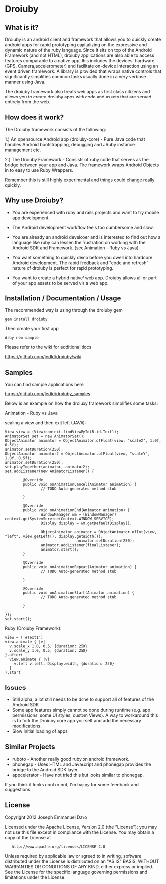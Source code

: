Droiuby
=======

What is it?
-----------

Droiuby is an android client and framework that allows you to quickly create android apps for rapid 
prototyping capitalizing on the expressive and dynamic nature of the ruby language. Since it sits on 
top of the Android Framework (and not HTML), droiuby applications are also able to access features comparable
to a native app, this includes the devices' hardware (GPS, Camera,accelerometer) and facilitate 
on-device interaction using an event driven framework. A library is provided 
that wraps native controls that significantly simplifies common tasks usually done in 
a very verbose manner using Java.

The droiuby framework also treats web apps as first class citizens and allows you to 
create droiuby apps with code and assets that are served entirely from the web.

How does it work?
-----------------

The Droiuby framework consists of the following:

1.) An opensource Android app (droiuby-core) - Pure Java code that handles Android bootstrapping, 
    debugging and JRuby instance management etc.

2.) The Droiuby Framework - Consists of ruby code that serves as the bridge between your app and Java. The framework 
    wraps Android Objects in to easy to use Ruby Wrappers.


Remember this is still highly experimental and things could change really quickly.

Why use Droiuby?
----------------

- You are experienced with ruby and rails projects and want to try mobile app development.

- The Android development workflow feels too cumbersome and slow.

- You are already an android developer and is interested to find out how a language like ruby can lessen the
  frustration on working with the Android SDK and Framework. (see Animation - Ruby vs Java)

- You want something to quickly demo before you dwell into hardcore Android development. The rapid feedback 
  and "code and refresh" nature of droiuby is perfect for rapid prototyping.
  
- You want to create a hybrid native/ web app. Droiuby allows all or part of your app assets to be served
  via a web app.

Installation / Documentation / Usage
------------------------------------

The recommended way is using through the droiuby gem

    gem install droiuby

Then create your first app

    drby new sample
    
Please refer to the wiki for additional docs

https://github.com/jedld/droiuby/wiki


Samples
-------

You can find sample applications here:

https://github.com/jedld/droiuby_samples

Below is an example on how the droiuby framework simplifies some tasks:

Animation - Ruby vs Java

scaling a view and then exit left (JAVA):

    View view = (View)context.findViewById(R.id.Text1);
	AnimatorSet set = new AnimatorSet();
	ObjectAnimator animator = ObjectAnimator.ofFloat(view, "scaleX", 1.0f, 0.5f);
	animator.setDuration(250);
	ObjectAnimator animator2 = ObjectAnimator.ofFloat(view, "scaleY", 1.0f, 0.5f);
	animator.setDuration(250);
	set.playTogether(animator, animator2);
	set.addListener(new AnimatorListener() {
	
	        @Override
	        public void onAnimationCancel(Animator animation) {
	                // TODO Auto-generated method stub
	                
	        }
	
	        @Override
	        public void onAnimationEnd(Animator animation) {
	                WindowManager wm = (WindowManager) context.getSystemService(Context.WINDOW_SERVICE);
	                Display display = wm.getDefaultDisplay();
	                
	                ObjectAnimator animator = ObjectAnimator.ofInt(view, "left", view.getLeft(), display.getWidth());
	                                animator.setDuration(250);
	                animator.addListener(finalListener);
	                animator.start();
	        }
	
	        @Override
	        public void onAnimationRepeat(Animator animation) {
	                // TODO Auto-generated method stub
	                
	        }
	
	        @Override
	        public void onAnimationStart(Animator animation) {
	                // TODO Auto-generated method stub
	                
	        }
	        
	});
	set.start();

Ruby (Droiuby Framework):

    view = ('#Text1')
    view.animate { |v| 
      v.scale_x 1.0, 0.5, {duration: 250}
      v.scale_y 1.0, 0.5, {duration: 250}
    }.after( 
      view.animate { |v|
        v.left v.left, Display.width, {duration: 250}
      }
    ).start


Issues
------

- Still alpha, a lot still needs to be done to support all of features of the Android SDK
- Some app features simply cannot be done during runtime (e.g. app permissions, some UI styles, custom Views). A way to 
  workaround this is to fork the Droiuby core app yourself and add the necessary modifications.
- Slow initial loading of apps

Similar Projects
----------------

* ruboto - Another really good ruby on android framework. 
* phonegap - Uses HTML and Javascript and phonegap provides the bridge to the Android SDK layer.
* appcelerator - Have not tried this but looks similar to phonegap.


If you think it looks cool or not, I'm happy for some feedback and suggestions

License
-------
 Copyright 2012 Joseph Emmanuel Dayo

   Licensed under the Apache License, Version 2.0 (the "License");
   you may not use this file except in compliance with the License.
   You may obtain a copy of the License at

       http://www.apache.org/licenses/LICENSE-2.0

   Unless required by applicable law or agreed to in writing, software
   distributed under the License is distributed on an "AS IS" BASIS,
   WITHOUT WARRANTIES OR CONDITIONS OF ANY KIND, either express or implied.
   See the License for the specific language governing permissions and
   limitations under the License.


